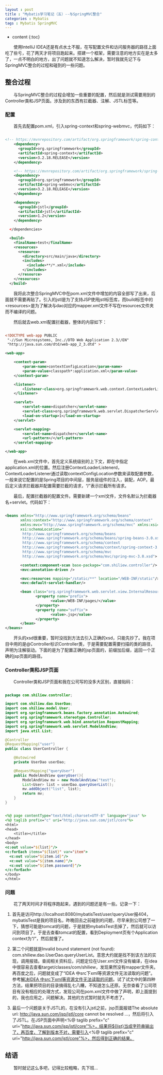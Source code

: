 ```yaml
---
layout : post
title : "Mybatis学习笔记（五）--与SpringMVC整合"
categories : Mybatis
tags : Mybatis SpringMVC
---
```


* content
{:toc}

　　使用IntelliJ IDEA还是有点水土不服，在写配置文件和访问服务器的路径上面吃了些亏，花了两天才将项目跑起来。搭建一个框架，需要注意的地方实在是太多了，一点不明白的地方，出了问题就不知道怎么解决，暂时我就先记下与SpringMVC整合的过程和碰到的一些问题。





## 整合过程

　　与SpringMVC整合的过程会增加一些重要的配置，然后就是测试需要用到的Controller类和JSP页面。涉及到的东西有拦截器、注解、JSTL标签等。

### 配置

　　首先去配置pom.xml，引入spring-context和spring-webmvc，代码如下：

```xml

<!-- https://mvnrepository.com/artifact/org.springframework/spring-context -->
    <dependency>
      <groupId>org.springframework</groupId>
      <artifactId>spring-context</artifactId>
      <version>3.2.18.RELEASE</version>
    </dependency>

    <!-- https://mvnrepository.com/artifact/org.springframework/spring-webmvc -->
    <dependency>
      <groupId>org.springframework</groupId>
      <artifactId>spring-webmvc</artifactId>
      <version>3.2.18.RELEASE</version>
    </dependency>

    <dependency>
      <groupId>jstl</groupId>
      <artifactId>jstl</artifactId>
      <version>1.2</version>
    </dependency>

  </dependencies>

  <build>
    <finalName>test</finalName>
    <resources>
      <resource>
        <directory>src/main/java</directory>
        <includes>
          <include>**/*.xml</include>
        </includes>
      </resource>
    </resources>
  </build>

```

　　我将此次整合SpringMVC中在pom.xml文件中增加的内容全部写了出来，后面就不需要再贴了。引入的jstl是为了支持JSP使用jstl标签库，而build标签中的&lt;resources&gt;是为了解决与dao对应的mapper.xml文件不写在resources文件夹而不编译的问题。

　　然后就去web.xml配置拦截器，整体的内容如下：

```xml

<!DOCTYPE web-app PUBLIC
 "-//Sun Microsystems, Inc.//DTD Web Application 2.3//EN"
 "http://java.sun.com/dtd/web-app_2_3.dtd" >

<web-app>

    <context-param>
        <param-name>contextConfigLocation</param-name>
        <param-value>classpath*:application.xml</param-value>
    </context-param>

    <listener>
        <listener-class>org.springframework.web.context.ContextLoaderListener</listener-class>
    </listener>

    <servlet>
        <servlet-name>dispatcher</servlet-name>
        <servlet-class>org.springframework.web.servlet.DispatcherServlet</servlet-class>
        <load-on-startup>1</load-on-startup>
    </servlet>

    <servlet-mapping>
        <servlet-name>dispatcher</servlet-name>
        <url-pattern>/</url-pattern>
    </servlet-mapping>

</web-app>

```

　　在web.xml文件中，首先定义系统级别的上下文，即在<context-param>中指定application.xml的位置。然后注册ContextLoaderListenerd，ContextLoaderListener通过读取contextConfigLocation参数来读取配置参数，一般来说它配置的是Spring项目的中间层，服务层组件的注入，装配，AOP。最后定义请求拦截器并配置需要拦截的请求，“/”表示拦截所有请求。

　　最后，配置拦截器的配置文件。需要新建一个xml文件，文件名默认为拦截器名+servlet。代码如下：

```xml

<beans xmlns="http://www.springframework.org/schema/beans"
       xmlns:context="http://www.springframework.org/schema/context"
       xmlns:mvc="http://www.springframework.org/schema/mvc" xmlns:xsi="http://www.w3.org/2001/XMLSchema-instance"
       xsi:schemaLocation="
        http://www.springframework.org/schema/beans
        http://www.springframework.org/schema/beans/spring-beans-3.0.xsd
        http://www.springframework.org/schema/context
        http://www.springframework.org/schema/context/spring-context-3.0.xsd
        http://www.springframework.org/schema/mvc
        http://www.springframework.org/schema/mvc/spring-mvc-3.0.xsd">

       <context:component-scan base-package="com.shiliew.controller"/>
       <mvc:annotation-driven />

       <mvc:resources mapping="/static/**" location="/WEB-INF/static"/>
       <mvc:default-servlet-handler/>

       <bean class="org.springframework.web.servlet.view.InternalResourceViewResolver">
              <property name="prefix">
                     <value>/WEB-INF/pages/</value>
              </property>
              <property name="suffix">
                     <value>.jsp</value>
              </property>
       </bean>
</beans>

```

　　开头的xsd很重要，暂时没找到方法去引入正确的xsd，只能先抄了。我在项目中用的是@Controller标识Controller类，于是需要配置需要扫描的类的路径，声明为注解驱动。下面的<bean>是为了配置正确的jsp页面的，前缀加后缀，返回一个正确的jsp页面的路径。

### Controller类和JSP页面

　　Controller类和JSP页面和我在公司写的没多大区别，直接贴码：

```java

package com.shiliew.controller;

import com.shiliew.dao.UserDao;
import com.shiliew.model.User;
import org.springframework.beans.factory.annotation.Autowired;
import org.springframework.stereotype.Controller;
import org.springframework.web.bind.annotation.RequestMapping;
import org.springframework.web.servlet.ModelAndView;
import java.util.List;

@Controller
@RequestMapping("user")
public class UserController {

    @Autowired
    private UserDao userDao;

    @RequestMapping("queryUser")
    public ModelAndView queryUser(){
        ModelAndView mv = new ModelAndView("test");
        List<User> list = userDao.queryUserList();
        mv.addObject("list", list);
        return mv;
    }
}

```

```jsp

<%@ page contentType="text/html;charset=UTF-8" language="java" %>
<%@ taglib prefix="c" uri="http://java.sun.com/jstl/core"%>
<html>
<head>
    <title></title>
</head>
<body>
<c:out value="${list}"/>
<c:forEach items="${list}" var="item">
  <c:out value="${item.id}"/>
  <c:out value="${item.name}"/>
  <c:out value="${item.password}"/>
</c:forEach>
</body>
</html>

```

### 问题

　　花了两天时间才将程序跑起来，遇到的问题还是有一些。记录一下：
1. 首先是访问http://localhost:8080/mybatisTest/user/queryUser报404，mybatisTest是我的项目名，昨晚回去之前碰到的问题，尽早来到公司想了一下，猜想可能是tomcat的问题，于是就把mybatisTest去掉了，然后就可以访问到项目了。于是去查看tomcat的配置，看到Deployment页有个Application context为“/”，然后就懂了。

2. 第二个问题就是Invalid bound statement (not found): com.shiliew.dao.UserDao.queryUserList。意思大约就是找不到该方法的实现，调用报错。查阅相关资料后，问题定位在User.xml文件没有编译，在idea中很容易去查看target/classes/com/shiliew，发现果然没有mapper文件夹。再百度之后，问题就变成了“IDEA 中src下xml等资源文件无法读取的问题”。参考[解决IDEA 中src下xml等资源文件无法读取的问题](http://blog.csdn.net/shifangwannian/article/details/48882201)。试了试文中的第四种方法，结果把项目的目录搞得乱七八糟，不知道怎么还原。无奈查看了公司项目有没有相应的处理方式，发现公司在pom.xml文件中做了声明，即上面提到的<resources>，我也应用之，问题解决。其他的方式暂时就先不考虑了。

3. 最后一个问题是关于JSTL的，在没有引入jstl之前，jsp页面报错The absolute uri: http://java.sun.com/jsp/jstl/core cannot be resolved ...，然后将引入了JSTL。在JSP页面中声明<%@ taglib prefix="c" uri="http://java.sun.com/jsp/jstl/core"%>，结果将${list}当成字符串输出了，再百度，了解到版本不对，需要引入<%@ taglib prefix="c" uri="http://java.sun.com/jstl/core"%>，然后得到正确的结果。

## 结语

　　暂时就记这么多吧，记得比较粗略，先下班...

